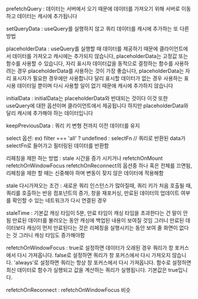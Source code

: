 prefetchQuery : 데이터는 서버에서 오기 때문에 데이터를 가져오기 위해 서버로 이동하고 데이터는 캐시에 추가됩니다

setQueryData : useQuery를 실행하지 않고 쿼리 데이터를 캐시에 추가하는 또 다른 방법

placeholderData : useQuery를 실행할 때 데이터를 제공하기 때문에 클라이언트에서 데이터를 가져오고 캐시에는 추가되지 않습니다,
placeholderData는 고정값 또는 함수를 사용할 수 있습니다,
자리 표시자 데이터값을 동적으로 결정하는 함수를 사용하려는 경우 placeholderData를 사용하는 것이 가장 좋습니다,
placeholderData는 자리 표시자가 필요한 경우에만 사용합니다 달리 표시할 데이터가 없는 경우 사용하는 표시용 데이터일 뿐이며 다시 사용할 일이 없기 때문에 캐시에 추가하지 않습니다

initialData : initialData는 placeholderData와 반대되는 것이다 이것 또한 useQuery에 대한 옵션이며 클라이언트에서 제공됩니다 하지만 placeholderData와 달리 캐시에 추가해야 하는 데이터입니다

keepPreviousData : 쿼리 키 변형 전까지 이전 데이터를 유지

select 옵션: ex) filter === 'all' ? undefined : selectFn // 쿼리로 반환된 data가 selectFn로 들어가고 필터링된 데이터를 반환함

리페칭을 제한 하는 방법 : stale 시간을 증가 시키거나 refetchOnMount refetchOnWindowFocus refetchOnReconnect의 옵션중 하나 혹은 전체를 끄면됨,
리페칭을 제한 할 때는 신중해야 하며 변동이 잦지 않은 데이터에 적용해함

stale 다시가져오는 조건 : 새로운 쿼리 인스턴스가 많아질때, 쿼리 키가 처음 호출될 때, 쿼리를 호출하는 반응 컴포넌트의 증가, 창을 재포커싱,
만료된 데이터의 업데이트 여부를 확인할 수 있는 네트워크가 다시 연결된 경우

staleTime : 기본값 캐싱 타임이 5분, 만료 타임이 캐싱 타임을 초과한다는 건 말이 안 됨
만료된 데이터를 불러오는 동안 캐싱에 백업된 내용이 보여질 것임 
그러니 만료된 데이터보다 캐싱이 먼저 만료된다는 것은
리페칭을 실행시키는 동안 보여 줄 화면이 없다는 것 그러니 캐싱 타임도 증가해야함

refetchOnWindowFocus : true로 설정하면 데이터가 오래된 경우 쿼리가 창 포커스에서 다시 가져옵니다. false로 설정하면 쿼리가 창 포커스에서 다시 가져오지 않습니다. 'always'로 설정하면 쿼리는 항상 창 포커스에서 다시 가져옵니다. 함수로 설정하면 최신 데이터로 함수가 실행되고 값을 계산하는 쿼리가 실행됩니다. 기본값은 true입니다.

refetchOnReconnect : refetchOnWindowFocus 비슷
